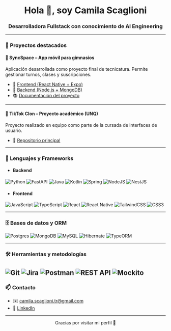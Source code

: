 <h1 align="center">Hola 👋, soy Camila Scaglioni</h1>
<h3 align="center">Desarrolladora Fullstack con conocimiento de AI Engineering</h3>

---


### 🚀 Proyectos destacados

#### 🔹 SyncSpace – App móvil para gimnasios

Aplicación desarrollada como proyecto final de tecnicatura. Permite gestionar turnos, clases y suscripciones.

- 📱 [Frontend (React Native + Expo)](https://github.com/ariel1105/TIP_GYM_Frontend)
- 🧠 [Backend (Node.js + MongoDB)](https://github.com/ariel1105/TIP_GYM_Backend)
- 📚 [Documentación del proyecto](https://github.com/ariel1105/TIP_GYM_Documentacion)

---

#### 🔹 TikTok Clon – Proyecto académico (UNQ)

Proyecto realizado en equipo como parte de la cursada de interfaces de usuario.

- 🎥 [Repositorio principal](https://github.com/unq-ui/2024s1-Grupo06)

---

### 🧰 Lenguajes y Frameworks

  - #### Backend
  ![Python](https://img.shields.io/badge/python-3670A0?style=for-the-badge&logo=python&logoColor=ffdd54)
  ![FastAPI](https://img.shields.io/badge/fastapi-009688?style=for-the-badge&logo=fastapi&logoColor=white)
  ![Java](https://img.shields.io/badge/java-%23ED8B00.svg?style=for-the-badge&logo=openjdk&logoColor=white)
  ![Kotlin](https://img.shields.io/badge/kotlin-%237F52FF.svg?style=for-the-badge&logo=kotlin&logoColor=white)
  ![Spring](https://img.shields.io/badge/spring-%236DB33F.svg?style=for-the-badge&logo=spring&logoColor=white)
  ![NodeJS](https://img.shields.io/badge/node.js-6DA55F?style=for-the-badge&logo=node.js&logoColor=white)
  ![NestJS](https://img.shields.io/badge/nestjs-%23E0234E.svg?style=for-the-badge&logo=nestjs&logoColor=white)

  - #### Frontend
  ![JavaScript](https://img.shields.io/badge/javascript-%23323330.svg?style=for-the-badge&logo=javascript&logoColor=%23F7DF1E)
  ![TypeScript](https://img.shields.io/badge/typescript-%23007ACC.svg?style=for-the-badge&logo=typescript&logoColor=white)
  ![React](https://img.shields.io/badge/react-%2320232a.svg?style=for-the-badge&logo=react&logoColor=%2361DAFB)
  ![React Native](https://img.shields.io/badge/react_native-%2320232a.svg?style=for-the-badge&logo=react&logoColor=%2361DAFB)
  ![TailwindCSS](https://img.shields.io/badge/tailwindcss-%2338B2AC.svg?style=for-the-badge&logo=tailwind-css&logoColor=white)
  ![CSS3](https://img.shields.io/badge/css3-%231572B6.svg?style=for-the-badge&logo=css3&logoColor=white)

---

### 🗄️ Bases de datos y ORM
![Postgres](https://img.shields.io/badge/postgres-%23316192.svg?style=for-the-badge&logo=postgresql&logoColor=white)
![MongoDB](https://img.shields.io/badge/MongoDB-%234ea94b.svg?style=for-the-badge&logo=mongodb&logoColor=white)
![MySQL](https://img.shields.io/badge/mysql-4479A1.svg?style=for-the-badge&logo=mysql&logoColor=white)
![Hibernate](https://img.shields.io/badge/Hibernate-59666C?style=for-the-badge&logo=Hibernate&logoColor=white)
![TypeORM](https://img.shields.io/badge/TypeORM-FE0803.svg?style=for-the-badge&logo=typeorm&logoColor=white)

---

### 🛠️ Herramientas y metodologías

![Git](https://img.shields.io/badge/git-%23F05033.svg?style=for-the-badge&logo=git&logoColor=white)
![Jira](https://img.shields.io/badge/jira-%230A0FFF.svg?style=for-the-badge&logo=jira&logoColor=white)
![Postman](https://img.shields.io/badge/Postman-FF6C37?style=for-the-badge&logo=postman&logoColor=white)
![REST API](https://img.shields.io/badge/REST%20API-009688?style=for-the-badge&logo=rest&logoColor=white)
![Mockito](https://img.shields.io/badge/mockito-25A162?style=for-the-badge&logo=java&logoColor=white)
---

### 📫 Contacto

- ✉️ camila.scaglioni.tr@gmail.com  
- 💼 [LinkedIn](www.linkedin.com/in/camila-scaglioni-0218b11bb)

---

<p align="center">
  Gracias por visitar mi perfil 🙌  
</p>
